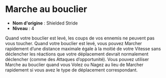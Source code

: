 # Marche au bouclier

 * **Nom d'origine** : Shielded Stride
 * **Niveau** : 4


<p>Quand votre bouclier est levé, les coups de vos ennemis ne peuvent pas vous toucher. Quand votre bouclier est levé, vous pouvez Marcher rapidement d’une distance maximale égale à la moitié de votre Vitesse sans déclencher les réactions que votre déplacement devrait normalement déclencher (comme des Attaques d’opportunité). Vous pouvez utiliser Marche au bouclier quand vous Volez ou Nagez au lieu de Marcher rapidement si vous avez le type de déplacement correspondant.</p>